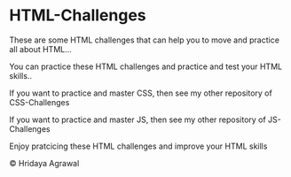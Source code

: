 # HTML-Challenges
These are some HTML challenges that can help you to move and practice all about HTML...

You can practice these HTML challenges and practice and test your HTML skills..

If you want to practice and master CSS, then see my other repository of CSS-Challenges

If you want to practice and master JS, then see my other repository of JS-Challenges

Enjoy pratcicing these HTML challenges and improve your HTML skills

© Hridaya Agrawal
